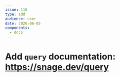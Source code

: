 ```yaml
---
issue: 110
type: add
audience: user
date: 2020-06-05
components:
  - docs
---
```

# Add `query` documentation: https://snage.dev/query
